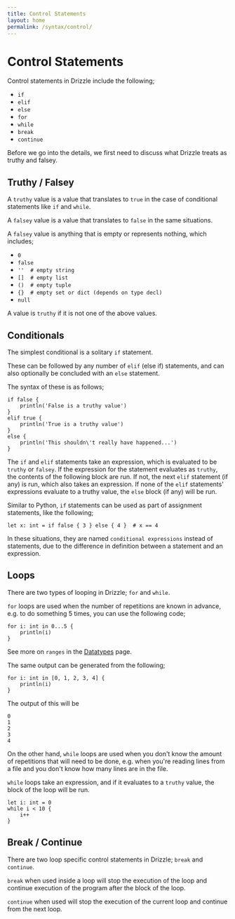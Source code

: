 ```yaml
---
title: Control Statements
layout: home
permalink: /syntax/control/
---
```


# Control Statements

Control statements in Drizzle include the following;

- `if`
- `elif`
- `else`
- `for`
- `while`
- `break`
- `continue`

Before we go into the details, we first need to discuss what Drizzle treats as truthy and falsey.

## Truthy / Falsey

A `truthy` value is a value that translates to `true` in the case of conditional statements like `if` and `while`.

A `falsey` value is a value that translates to `false` in the same situations.

A `falsey` value is anything that is empty or represents nothing, which includes;
- `0`
- `false`
- `''  # empty string`
- `[]  # empty list`
- `()  # empty tuple`
- `{}  # empty set or dict (depends on type decl)`
- `null`

A value is `truthy` if it is not one of the above values.

## Conditionals

The simplest conditional is a solitary `if` statement.

These can be followed by any number of `elif` (else if) statements, and can also optionally be concluded with an `else` statement.

The syntax of these is as follows;

```drizzle
if false {
    println('False is a truthy value')
}
elif true {
    println('True is a truthy value')
}
else {
    println('This shouldn\'t really have happened...')
}
```

The `if` and `elif` statements take an expression, which is evaluated to be `truthy` or `falsey`.
If the expression for the statement evaluates as `truthy`, the contents of the following block are run.
If not, the next `elif` statement (if any) is run, which also takes an expression.
If none of the `elif` statements' expressions evaluate to a truthy value, the `else` block (if any) will be run.

Similar to Python, `if` statements can be used as part of assignment statements, like the following;

```drizzle
let x: int = if false { 3 } else { 4 }  # x == 4
```

In these situations, they are named `conditional expressions` instead of statements, due to the difference in definition between a statement and an expression.

## Loops

There are two types of looping in Drizzle; `for` and `while`.

`for` loops are used when the number of repetitions are known in advance, e.g. to do something 5 times, you can use the following code;

```drizzle
for i: int in 0...5 {
    println(i)
}
```
See more on `ranges` in the [Datatypes](/syntax/datatypes/#ranges) page.

The same output can be generated from the following;

```drizzle
for i: int in [0, 1, 2, 3, 4] {
    println(i)
}
```

The output of this will be
```drizzle
0
1
2
3
4
```

On the other hand, `while` loops are used when you don't know the amount of repetitions that will need to be done, e.g. when you're reading lines from a file and you don't know how many lines are in the file.

`while` loops take an expression, and if it evaluates to a `truthy` value, the block of the loop will be run.

```drizzle
let i: int = 0
while i < 10 {
    i++
}
```

## Break / Continue

There are two loop specific control statements in Drizzle; `break` and `continue`.

`break` when used inside a loop will stop the execution of the loop and continue execution of the program after the block of the loop.

`continue` when used will stop the execution of the current loop and continue from the next loop.
